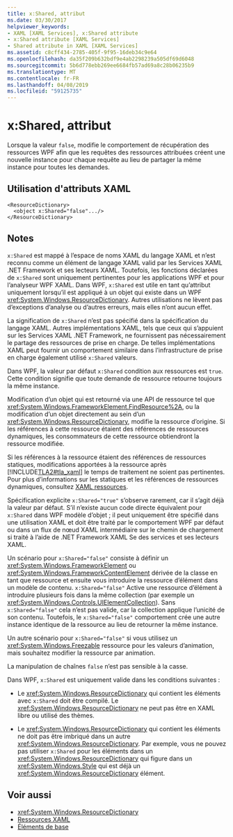 ```yaml
---
title: x:Shared, attribut
ms.date: 03/30/2017
helpviewer_keywords:
- XAML [XAML Services], x:Shared attribute
- x:Shared attribute [XAML Services]
- Shared attribute in XAML [XAML Services]
ms.assetid: c8cff434-2785-405f-9f95-16deb34c9e64
ms.openlocfilehash: da35f209b632bdf9e4ab2298239a505df69d6048
ms.sourcegitcommit: 5b6d778ebb269ee6684fb57ad69a8c28b06235b9
ms.translationtype: MT
ms.contentlocale: fr-FR
ms.lasthandoff: 04/08/2019
ms.locfileid: "59125735"
---
```

# <a name="xshared-attribute"></a>x:Shared, attribut
Lorsque la valeur `false`, modifie le comportement de récupération des ressources WPF afin que les requêtes des ressources attribuées créent une nouvelle instance pour chaque requête au lieu de partager la même instance pour toutes les demandes.  
  
## <a name="xaml-attribute-usage"></a>Utilisation d'attributs XAML  
  
```xaml  
<ResourceDictionary>  
  <object x:Shared="false".../>  
</ResourceDictionary>  
```  
  
## <a name="remarks"></a>Notes  
 `x:Shared` est mappé à l’espace de noms XAML du langage XAML et n’est reconnu comme un élément de langage XAML valid par les Services XAML .NET Framework et ses lecteurs XAML. Toutefois, les fonctions déclarées de `x:Shared` sont uniquement pertinentes pour les applications WPF et pour l’analyseur WPF XAML. Dans WPF, `x:Shared` est utile en tant qu’attribut uniquement lorsqu’il est appliqué à un objet qui existe dans un WPF <xref:System.Windows.ResourceDictionary>. Autres utilisations ne lèvent pas d’exceptions d’analyse ou d’autres erreurs, mais elles n’ont aucun effet.  
  
 La signification de `x:Shared` n’est pas spécifié dans la spécification du langage XAML. Autres implémentations XAML, tels que ceux qui s’appuient sur les Services XAML .NET Framework, ne fournissent pas nécessairement le partage des ressources de prise en charge. De telles implémentations XAML peut fournir un comportement similaire dans l’infrastructure de prise en charge également utilisé `x:Shared` valeurs.  
  
 Dans WPF, la valeur par défaut `x:Shared` condition aux ressources est `true`. Cette condition signifie que toute demande de ressource retourne toujours la même instance.  
  
 Modification d’un objet qui est retourné via une API de ressource tel que <xref:System.Windows.FrameworkElement.FindResource%2A>, ou la modification d’un objet directement au sein d’un <xref:System.Windows.ResourceDictionary>, modifie la ressource d’origine. Si les références à cette ressource étaient des références de ressources dynamiques, les consommateurs de cette ressource obtiendront la ressource modifiée.  
  
 Si les références à la ressource étaient des références de ressources statiques, modifications apportées à la ressource après [!INCLUDE[TLA2#tla_xaml](../../../includes/tla2sharptla-xaml-md.md)] le temps de traitement ne soient pas pertinentes. Pour plus d’informations sur les statiques et les références de ressources dynamiques, consultez [XAML ressources](../wpf/advanced/xaml-resources.md).  
  
 Spécification explicite `x:Shared="true"` s’observe rarement, car il s’agit déjà la valeur par défaut. S’il n’existe aucun code directe équivalent pour `x:Shared` dans WPF modèle d’objet ; il peut uniquement être spécifié dans une utilisation XAML et doit être traité par le comportement WPF par défaut ou dans un flux de nœud XAML intermédiaire sur le chemin de chargement si traité à l’aide de .NET Framework XAML Se des services et ses lecteurs XAML.  
  
 Un scénario pour `x:Shared="false"` consiste à définir un <xref:System.Windows.FrameworkElement> ou <xref:System.Windows.FrameworkContentElement> dérivée de la classe en tant que ressource et ensuite vous introduire la ressource d’élément dans un modèle de contenu. `x:Shared="false"` Active une ressource d’élément à introduire plusieurs fois dans la même collection (par exemple un <xref:System.Windows.Controls.UIElementCollection>). Sans `x:Shared="false"` cela n’est pas valide, car la collection applique l’unicité de son contenu. Toutefois, le `x:Shared="false"` comportement crée une autre instance identique de la ressource au lieu de retourner la même instance.  
  
 Un autre scénario pour `x:Shared="false"` si vous utilisez un <xref:System.Windows.Freezable> ressource pour les valeurs d’animation, mais souhaitez modifier la ressource par animation.  
  
 La manipulation de chaînes `false` n’est pas sensible à la casse.  
  
 Dans WPF, `x:Shared` est uniquement valide dans les conditions suivantes :  
  
-   Le <xref:System.Windows.ResourceDictionary> qui contient les éléments avec `x:Shared` doit être compilé. Le <xref:System.Windows.ResourceDictionary> ne peut pas être en XAML libre ou utilisé des thèmes.  
  
-   Le <xref:System.Windows.ResourceDictionary> qui contient les éléments ne doit pas être imbriqué dans un autre <xref:System.Windows.ResourceDictionary>. Par exemple, vous ne pouvez pas utiliser `x:Shared` pour les éléments dans un <xref:System.Windows.ResourceDictionary> qui figure dans un <xref:System.Windows.Style> qui est déjà un <xref:System.Windows.ResourceDictionary> élément.  
  
## <a name="see-also"></a>Voir aussi

- <xref:System.Windows.ResourceDictionary>
- [Ressources XAML](../wpf/advanced/xaml-resources.md)
- [Éléments de base](../wpf/advanced/base-elements.md)
